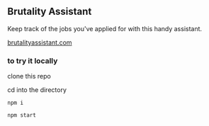 ## Brutality Assistant

Keep track of the jobs you've applied for with this handy assistant.

[brutalityassistant.com]('https://www.brutalityassistant.com')

### to try it locally


clone this repo

cd into the directory

```
npm i
```

```
npm start
```
